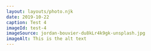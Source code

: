 ```yaml
---
layout: layouts/photo.njk
date: 2019-10-22
caption: Test 4
imageId: test-4
imageSource: jordan-bouvier-du8kLr4k9gk-unsplash.jpg
imageAlt: This is the alt text
---
```

